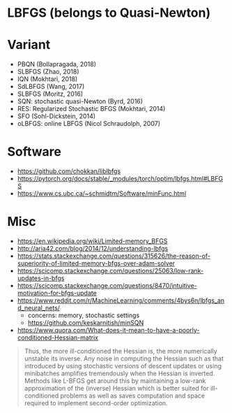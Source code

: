 # LBFGS (belongs to Quasi-Newton)

# Variant
* PBQN (Bollapragada, 2018)
* SLBFGS (Zhao, 2018)
* IQN (Mokhtari, 2018)
* SdLBFGS (Wang, 2017)
* SLBFGS (Moritz, 2016)
* SQN: stochastic quasi-Newton (Byrd, 2016)
* RES: Regularized Stochastic BFGS (Mokhtari, 2014)
* SFO (Sohl-Dickstein, 2014)
* oLBFGS: online LBFGS (Nicol Schraudolph, 2007)

# Software
* https://github.com/chokkan/liblbfgs
* https://pytorch.org/docs/stable/_modules/torch/optim/lbfgs.html#LBFGS
* https://www.cs.ubc.ca/~schmidtm/Software/minFunc.html

# Misc
* https://en.wikipedia.org/wiki/Limited-memory_BFGS
* http://aria42.com/blog/2014/12/understanding-lbfgs
* https://stats.stackexchange.com/questions/315626/the-reason-of-superiority-of-limited-memory-bfgs-over-adam-solver
* https://scicomp.stackexchange.com/questions/25063/low-rank-updates-in-bfgs
* https://scicomp.stackexchange.com/questions/8470/intuitive-motivation-for-bfgs-update
* https://www.reddit.com/r/MachineLearning/comments/4bys6n/lbfgs_and_neural_nets/
  * concerns: memory, stochastic settings
  * https://github.com/keskarnitish/minSQN
* https://www.quora.com/What-does-it-mean-to-have-a-poorly-conditioned-Hessian-matrix
> Thus, the more ill-conditioned the Hessian is, the more numerically unstable its inverse. Any noise in computing the Hessian such as that introduced by using stochastic versions of descent updates or using minibatches amplifies tremendously when the Hessian is inverted. Methods like L-BFGS get around this by maintaining a low-rank approximation of the (inverse) Hessian which is better suited for ill-conditioned problems as well as saves computation and space required to implement second-order optimization.

